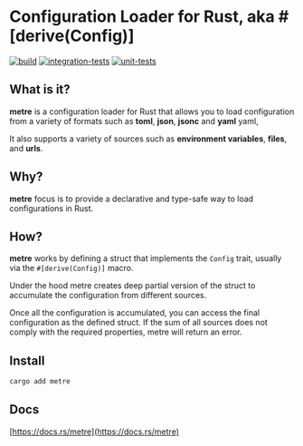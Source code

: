 # Configuration Loader for Rust, aka #[derive(Config)]

[![build](https://github.com/ramiroaisen/metre/actions/workflows/build.yml/badge.svg)](https://github.com/ramiroaisen/metre/actions/workflows/build.yml)
[![integration-tests](https://github.com/ramiroaisen/metre/actions/workflows/integration-tests.yml/badge.svg)](https://github.com/MasterworksIO/metre/actions/workflows/integration-tests.yml)
[![unit-tests](https://github.com/ramiroaisen/metre/actions/workflows/unit-tests.yml/badge.svg)](https://github.com/ramiroaisen/metre/actions/workflows/unit-tests.yml)

## What is it?

**metre** is a configuration loader for Rust that allows you to load configuration from a variety of formats such as **toml**, **json**, **jsonc** and **yaml** 
yaml,

It also supports a variety of sources such as **environment variables**, **files**, and **urls**.   

## Why?

**metre** focus is to provide a declarative and type-safe way to load configurations in Rust. 

## How?

**metre** works by defining a struct that implements the `Config` trait, usually via the `#[derive(Config)]` macro. 

Under the hood metre creates deep partial version of the struct to accumulate the configuration from different sources.

Once all the configuration is accumulated, you can access the final configuration as the defined struct. If the sum of all sources does not comply with the required properties, metre will return an error.


## Install
```sh
cargo add metre
```

## Docs
[https://docs.rs/metre](https://docs.rs/metre)